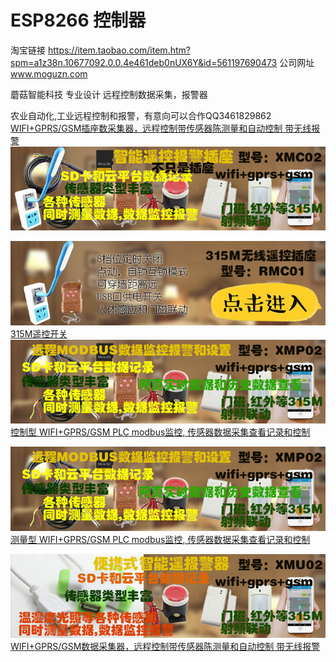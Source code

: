 # ESP8266 控制器
淘宝链接 https://item.taobao.com/item.htm?spm=a1z38n.10677092.0.0.4e461deb0nUX6Y&id=561197690473
公司网址 www.moguzn.com

蘑菇智能科技 专业设计 远程控制数据采集，报警器

农业自动化,工业远程控制和报警，有意向可以合作QQ3461829862
 <br><a href="https://item.taobao.com/item.htm?spm=a1z10.3-c-s.w4002-17441495625.55.c7b45eablld4hj&id=569147110676">
  WIFI+GPRS/GSM插座数采集器，远程控制带传感器陈测量和自动控制 带无线报警</a>
  ![image](https://github.com/mogudz/tempfile/raw/master/TB27qSypGSWBuNjSsrbXXa0mVXa_!!41886626.jpg)<br>

  
 ![image](https://github.com/mogudz/tempfile/raw/master/TB2dqKrpNSYBuNjSsphXXbGvVXa_!!41886626.jpg)
 <a href="https://item.taobao.com/item.htm?spm=a1z10.5-c-s.w4002-17441495635.12.28d662ec1jCrIv&id=564531564725">315M遥控开关</a>
  ![image](https://github.com/mogudz/tempfile/raw/master/TB2lzh7pFmWBuNjSspdXXbugXXa_!!41886626.jpg)<br>
 <a href="https://item.taobao.com/item.htm?spm=a1z10.5-c-s.w4002-17441495635.98.28d662ec1jCrIv&id=569425662874">控制型 WIFI+GPRS/GSM PLC modbus监控,
 传感器数据采集查看记录和控制 </a>
 
 
  ![image](https://github.com/mogudz/tempfile/raw/master/TB2lzh7pFmWBuNjSspdXXbugXXa_!!41886626.jpg)<br>
 <a href="https://item.taobao.com/item.htm?spm=a1z10.3-c-s.w4002-17441495625.55.32dc5eabMrxtCt&id=568921308211">测量型 WIFI+GPRS/GSM  PLC modbus监控,
 传感器数据采集查看记录和控制</a>
 
   ![image](https://github.com/mogudz/tempfile/raw/master/TB2KH1DpFuWBuNjSszbXXcS7FXa_!!41886626.jpg)<br>
 <a href="https://item.taobao.com/item.htm?spm=a1z10.5-c-s.w4002-17441495635.10.6c1062ecItMxek&id=569508955231">
  WIFI+GPRS/GSM数据采集器，远程控制带传感器陈测量和自动控制 带无线报警</a>
  

